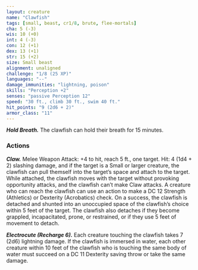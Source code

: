 ```yaml
---
layout: creature
name: "Clawfish"
tags: [small, beast, cr1/8, brute, flee-mortals]
cha: 5 (-3)
wis: 10 (+0)
int: 4 (-3)
con: 12 (+1)
dex: 13 (+1)
str: 15 (+2)
size: Small beast
alignment: unaligned
challenge: "1/8 (25 XP)"
languages: "--"
damage_immunities: "lightning, poison"
skills: "Perception +2"
senses: "passive Perception 12"
speed: "30 ft., climb 30 ft., swim 40 ft."
hit_points: "9 (2d6 + 2)"
armor_class: "11"
---
```


***Hold Breath.*** The clawfish can hold their breath for
15 minutes.

### Actions

***Claw.*** Melee Weapon Attack: +4 to hit, reach 5 ft., one target.
Hit: 4 (1d4 + 2) slashing damage, and if the target is a Small or
larger creature, the clawfish can pull themself into the target’s
space and attach to the target. While attached, the clawfish
moves with the target without provoking opportunity attacks,
and the clawfish can’t make Claw attacks. A creature who can
reach the clawfish can use an action to make a DC 12 Strength
(Athletics) or Dexterity (Acrobatics) check. On a success, the
clawfish is detached and shunted into an unoccupied space
of the clawfish’s choice within 5 feet of the target. The clawfish
also detaches if they become grappled, incapacitated, prone,
or restrained, or if they use 5 feet of movement to detach.

***Electrocute (Recharge 6).*** Each creature touching the
clawfish takes 7 (2d6) lightning damage. If the clawfish is
immersed in water, each other creature within 10 feet of
the clawfish who is touching the same body of water must
succeed on a DC 11 Dexterity saving throw or take the
same damage.
